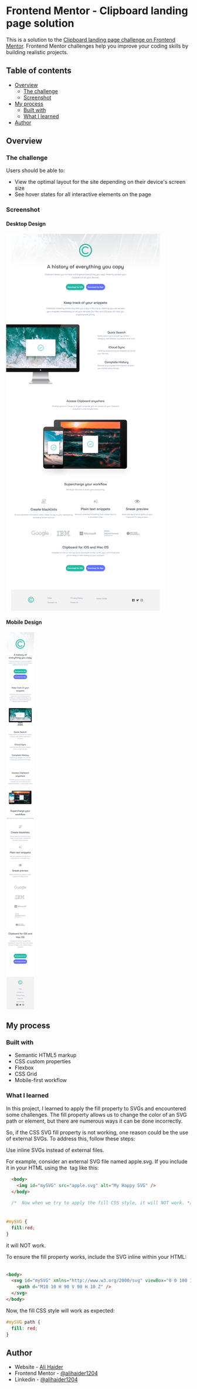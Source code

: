 # Frontend Mentor - Clipboard landing page solution

This is a solution to the [Clipboard landing page challenge on Frontend Mentor](https://www.frontendmentor.io/challenges/clipboard-landing-page-5cc9bccd6c4c91111378ecb9). Frontend Mentor challenges help you improve your coding skills by building realistic projects. 

## Table of contents

- [Overview](#overview)
  - [The challenge](#the-challenge)
  - [Screenshot](#screenshot)
- [My process](#my-process)
  - [Built with](#built-with)
  - [What I learned](#what-i-learned)
- [Author](#author)

## Overview

### The challenge

Users should be able to:

- View the optimal layout for the site depending on their device's screen size
- See hover states for all interactive elements on the page

### Screenshot

#### Desktop Design
![](./screenshot-desktop.png)

#### Mobile Design
![](./screenshot-mobile.png)

## My process

### Built with

- Semantic HTML5 markup
- CSS custom properties
- Flexbox
- CSS Grid
- Mobile-first workflow

### What I learned

In this project, I learned to apply the fill property to SVGs and encountered some challenges. The fill property allows us to change the color of an SVG path or element, but there are numerous ways it can be done incorrectly.

So, if the CSS SVG fill property is not working, one reason could be the use of external SVGs. To address this, follow these steps:

Use inline SVGs instead of external files.

For example, consider an external SVG file named apple.svg. If you include it in your HTML using the <img> tag like this:

```HTML
  <body>
    <img id="mySVG" src="apple.svg" alt="My Happy SVG" />
  </body>

```
```CSS
  /*  Now when we try to apply the fill CSS style, it will NOT work. */

  
#mySVG {
  fill:red;
}
```
it will NOT work.

To ensure the fill property works, include the SVG inline within your HTML:
```HTML

<body>
  <svg id="mySVG" xmlns="http://www.w3.org/2000/svg" viewBox="0 0 100 100">
    <path d="M10 10 H 90 V 90 H 10 Z" />
  </svg>
</body>
```
Now, the fill CSS style will work as expected:
```CSS
#mySVG path {
  fill: red;
}
```


## Author

- Website - [Ali Haider](https://www.your-site.com)
- Frontend Mentor - [@alihaider1204](https://www.frontendmentor.io/profile/@alihaider1204)
- Linkedin - [@alihaider1204](https://www.linkedin.com/in/alihaider1204/)
